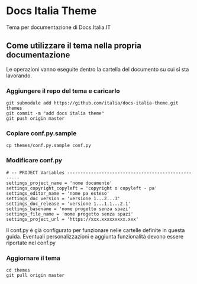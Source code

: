 # Docs Italia Theme
Tema per documentazione di Docs.Italia.IT

## Come utilizzare il tema nella propria documentazione

Le operazioni vanno eseguite dentro la cartella del documento su cui si sta lavorando.

### Aggiungere il repo del tema e caricarlo
```
git submodule add https://github.com/italia/docs-italia-theme.git themes
git commit -m "add docs italia theme"
git push origin master
```

### Copiare conf.py.sample
```
cp themes/conf.py.sample conf.py
```

### Modificare conf.py
```
# -- PROJECT Variables ----------------------------------------------------
settings_project_name = 'nome documento'
settings_copyright_copyleft = 'copyright o copyleft - pa'
settings_editor_name = 'nome pa esteso'
settings_doc_version = 'versione 1...2...3'
settings_doc_release = 'versione 1...1.1...2.1'
settings_basename = 'nome progetto senza spazi'
settings_file_name = 'nome progetto senza spazi'
settings_project_url = 'https://xxx.xxxxxxxxx.xxx'
```

Il conf.py è già configurato per funzionare nelle cartelle definite in questa guida. Eventuali personalizzazioni e aggiunta funzionalità devono essere riportate nel conf.py

### Aggiornare il tema
```
cd themes
git pull origin master
```



